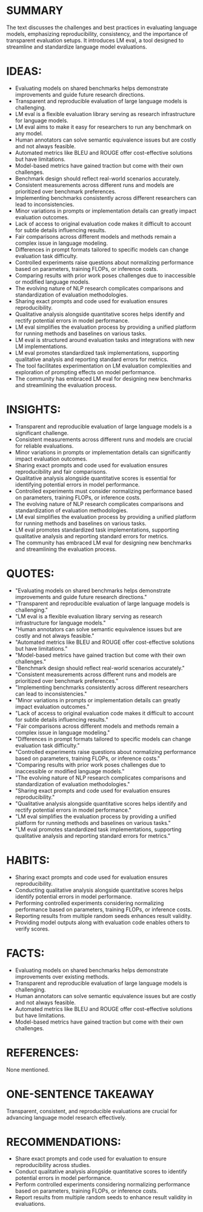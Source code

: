 # SUMMARY
The text discusses the challenges and best practices in evaluating language models, emphasizing reproducibility, consistency, and the importance of transparent evaluation setups. It introduces LM eval, a tool designed to streamline and standardize language model evaluations.

# IDEAS:
- Evaluating models on shared benchmarks helps demonstrate improvements and guide future research directions.
- Transparent and reproducible evaluation of large language models is challenging.
- LM eval is a flexible evaluation library serving as research infrastructure for language models.
- LM eval aims to make it easy for researchers to run any benchmark on any model.
- Human annotators can solve semantic equivalence issues but are costly and not always feasible.
- Automated metrics like BLEU and ROUGE offer cost-effective solutions but have limitations.
- Model-based metrics have gained traction but come with their own challenges.
- Benchmark design should reflect real-world scenarios accurately.
- Consistent measurements across different runs and models are prioritized over benchmark preferences.
- Implementing benchmarks consistently across different researchers can lead to inconsistencies.
- Minor variations in prompts or implementation details can greatly impact evaluation outcomes.
- Lack of access to original evaluation code makes it difficult to account for subtle details influencing results.
- Fair comparisons across different models and methods remain a complex issue in language modeling.
- Differences in prompt formats tailored to specific models can change evaluation task difficulty.
- Controlled experiments raise questions about normalizing performance based on parameters, training FLOPs, or inference costs.
- Comparing results with prior work poses challenges due to inaccessible or modified language models.
- The evolving nature of NLP research complicates comparisons and standardization of evaluation methodologies.
- Sharing exact prompts and code used for evaluation ensures reproducibility.
- Qualitative analysis alongside quantitative scores helps identify and rectify potential errors in model performance.
- LM eval simplifies the evaluation process by providing a unified platform for running methods and baselines on various tasks.
- LM eval is structured around evaluation tasks and integrations with new LM implementations.
- LM eval promotes standardized task implementations, supporting qualitative analysis and reporting standard errors for metrics.
- The tool facilitates experimentation on LM evaluation complexities and exploration of prompting effects on model performance.
- The community has embraced LM eval for designing new benchmarks and streamlining the evaluation process.

# INSIGHTS:
- Transparent and reproducible evaluation of large language models is a significant challenge.
- Consistent measurements across different runs and models are crucial for reliable evaluations.
- Minor variations in prompts or implementation details can significantly impact evaluation outcomes.
- Sharing exact prompts and code used for evaluation ensures reproducibility and fair comparisons.
- Qualitative analysis alongside quantitative scores is essential for identifying potential errors in model performance.
- Controlled experiments must consider normalizing performance based on parameters, training FLOPs, or inference costs.
- The evolving nature of NLP research complicates comparisons and standardization of evaluation methodologies.
- LM eval simplifies the evaluation process by providing a unified platform for running methods and baselines on various tasks.
- LM eval promotes standardized task implementations, supporting qualitative analysis and reporting standard errors for metrics.
- The community has embraced LM eval for designing new benchmarks and streamlining the evaluation process.

# QUOTES:
- "Evaluating models on shared benchmarks helps demonstrate improvements and guide future research directions."
- "Transparent and reproducible evaluation of large language models is challenging."
- "LM eval is a flexible evaluation library serving as research infrastructure for language models."
- "Human annotators can solve semantic equivalence issues but are costly and not always feasible."
- "Automated metrics like BLEU and ROUGE offer cost-effective solutions but have limitations."
- "Model-based metrics have gained traction but come with their own challenges."
- "Benchmark design should reflect real-world scenarios accurately."
- "Consistent measurements across different runs and models are prioritized over benchmark preferences."
- "Implementing benchmarks consistently across different researchers can lead to inconsistencies."
- "Minor variations in prompts or implementation details can greatly impact evaluation outcomes."
- "Lack of access to original evaluation code makes it difficult to account for subtle details influencing results."
- "Fair comparisons across different models and methods remain a complex issue in language modeling."
- "Differences in prompt formats tailored to specific models can change evaluation task difficulty."
- "Controlled experiments raise questions about normalizing performance based on parameters, training FLOPs, or inference costs."
- "Comparing results with prior work poses challenges due to inaccessible or modified language models."
- "The evolving nature of NLP research complicates comparisons and standardization of evaluation methodologies."
- "Sharing exact prompts and code used for evaluation ensures reproducibility."
- "Qualitative analysis alongside quantitative scores helps identify and rectify potential errors in model performance."
- "LM eval simplifies the evaluation process by providing a unified platform for running methods and baselines on various tasks."
- "LM eval promotes standardized task implementations, supporting qualitative analysis and reporting standard errors for metrics."

# HABITS:
- Sharing exact prompts and code used for evaluation ensures reproducibility.
- Conducting qualitative analysis alongside quantitative scores helps identify potential errors in model performance.
- Performing controlled experiments considering normalizing performance based on parameters, training FLOPs, or inference costs.
- Reporting results from multiple random seeds enhances result validity.
- Providing model outputs along with evaluation code enables others to verify scores.

# FACTS:
- Evaluating models on shared benchmarks helps demonstrate improvements over existing methods.
- Transparent and reproducible evaluation of large language models is challenging.
- Human annotators can solve semantic equivalence issues but are costly and not always feasible.
- Automated metrics like BLEU and ROUGE offer cost-effective solutions but have limitations.
- Model-based metrics have gained traction but come with their own challenges.

# REFERENCES:
None mentioned.

# ONE-SENTENCE TAKEAWAY
Transparent, consistent, and reproducible evaluations are crucial for advancing language model research effectively.

# RECOMMENDATIONS:
- Share exact prompts and code used for evaluation to ensure reproducibility across studies.
- Conduct qualitative analysis alongside quantitative scores to identify potential errors in model performance.
- Perform controlled experiments considering normalizing performance based on parameters, training FLOPs, or inference costs.
- Report results from multiple random seeds to enhance result validity in evaluations.